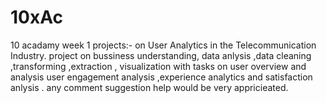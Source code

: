 # 10xAc
10 acadamy week 1 projects:- on  User Analytics in the Telecommunication Industry.
project on bussiness understanding, data anlysis ,data cleaning ,transforming ,extraction , visualization  with tasks on user overview and analysis user engagement analysis ,experience analytics and satisfaction anlysis .
any comment suggestion help would be very appricieated. 